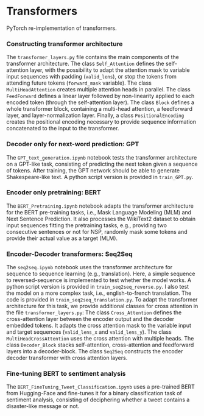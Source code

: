 # Transformers

PyTorch re-implementation of transformers. 

### Constructing transformer architecture
The `transformer_layers.py` file contains the main components of the transformer architecture.
The class `Self_Attention` defines the self-attention layer, with the possibility to adapt the attention mask to variable input sequences with padding (`valid_lens`), or stop the tokens from attending future tokens (`forward_mask` variable). 
The class `MultiHeadAttention` creates multiple attention heads in parallel. 
The class `FeedForward` defines a linear layer followed by non-linearity applied to each encoded token (through the self-attention layer). 
The class `Block` defines a whole transformer block, containing a multi-head attention, a feedforward layer, and layer-normalization layer. 
Finally, a class `PositionalEncoding` creates the positional encoding necessary to provide sequence information concatenated to the input to the transformer.

### Decoder only for next-word prediction: GPT
The `GPT_text_generation.ipynb` notebook tests the transformer architecture on a GPT-like task, consisting of predicting the next token given a sequence of tokens. After training, the GPT network should be able to generate Shakespeare-like text. A python script version is provided in `train_GPT.py`.

### Encoder only pretraining: BERT 
The `BERT_Pretraining.ipynb` notebook adapts the transformer architecture for the BERT pre-training tasks, i.e., Mask Language Modeling (MLM) and Next Sentence Prediction. It also processes the WikiText2 dataset to obtain input sequences fitting the pretraining tasks, e.g., providing two consecutive sentences or not for NSP, randomly mask some tokens and provide their actual value as a target (MLM). 

### Encoder-Decoder transformers: Seq2Seq 
The `seq2seq.ipynb` notebook uses the transformer architecture for sequence to sequence learning (e.g., translation). Here, a simple sequence to reversed-sequence is implemented to test whether the model works. A python script version is provided in `train_seq2seq_reverse.py`. I also test the model on a more complex task, i.e., english-to-french translation. The code is provided in `train_seq2seq_translation.py`. 
To adapt the transformer architecture for this task, we provide additional classes for cross attention in the file `transformer_layers.py`:
The class `Cross_Attention` defines the cross-attention layer between the encoder output and the decoder embedded tokens. It adapts the cross attention mask to the variable input and target sequences (`valid_lens_x` and `valid_lens_y`). 
The class `MultiHeadCrossAttention` uses the cross attention with multiple heads. 
The class `Decoder_Block` stacks self-attention, cross-attention and feedforward layers into a decoder-block. 
The class `Seq2Seq` constructs the encoder decoder transformer with cross attention layers. 


### Fine-tuning BERT to sentiment analysis
The `BERT_FineTuning_Tweet_Classification.ipynb` uses a pre-trained BERT from Hugging-Face and fine-tunes it for a binary classification task of sentiment analysis, consisting of deciphering whether a tweet contains a disaster-like message or not. 









